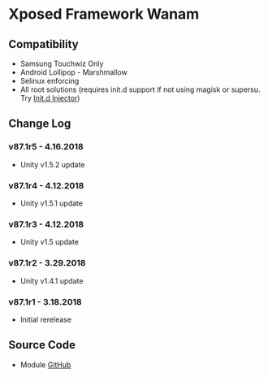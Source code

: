 # Xposed Framework Wanam

## Compatibility
* Samsung Touchwiz Only
* Android Lollipop - Marshmallow
* Selinux enforcing
* All root solutions (requires init.d support if not using magisk or supersu. Try [Init.d Injector](https://forum.xda-developers.com/android/software-hacking/mod-universal-init-d-injector-wip-t3692105))

## Change Log
### v87.1r5 - 4.16.2018
* Unity v1.5.2 update

### v87.1r4 - 4.12.2018
* Unity v1.5.1 update

### v87.1r3 - 4.12.2018
* Unity v1.5 update

### v87.1r2 - 3.29.2018
* Unity v1.4.1 update

### v87.1r1 - 3.18.2018
* Initial rerelease

## Source Code
* Module [GitHub](https://github.com/therealahrion/Xposed-Framework-Wanam-Unity)
